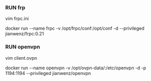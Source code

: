 ### RUN frp

vim frpc.ini

docker run --name frpc -v /opt/frpc/conf:/opt/conf -d --privileged jianwenz/frpc:0.21


### RUN openvpn

vim client.ovpn

docker run --name openvpn -v /opt/ovpn-data/:/etc/openvpn -d -p 1194:1194 --privileged jianwenz/openvpn
